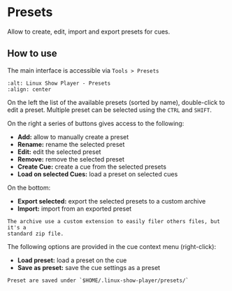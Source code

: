 Presets
=======

Allow to create, edit, import and export presets for cues.

How to use
----------

The main interface is accessible via `Tools > Presets`

```{image} ../_static/presets.png
:alt: Linux Show Player - Presets
:align: center
```

On the left the list of the available presets (sorted by name), double-click to
edit a preset. Multiple preset can be selected using the `CTRL` and `SHIFT`.

On the right a series of buttons gives access to the following:

* **Add:** allow to manually create a preset
* **Rename:** rename the selected preset
* **Edit:** edit the selected preset
* **Remove:** remove the selected preset
* **Create Cue:** create a cue from the selected presets
* **Load on selected Cues:** load a preset on selected cues

On the bottom:

* **Export selected:** export the selected presets to a custom archive
* **Import:** import from an exported preset

```{note}
The archive use a custom extension to easily filer others files, but it's a
standard zip file.
```

The following options are provided in the cue context menu (right-click):

* **Load preset:** load a preset on the cue
* **Save as preset:** save the cue settings as a preset

```{note}
Preset are saved under `$HOME/.linux-show-player/presets/`
```
